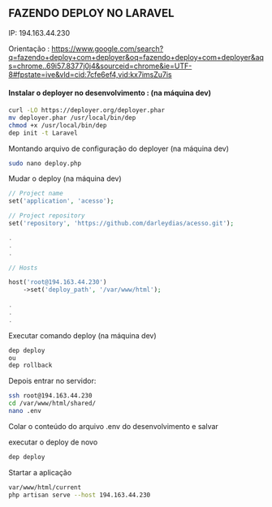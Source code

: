 ## FAZENDO DEPLOY NO LARAVEL

IP: 194.163.44.230

Orientação : 
https://www.google.com/search?q=fazendo+deploy+com+deployer&oq=fazendo+deploy+com+deployer&aqs=chrome..69i57.8377j0j4&sourceid=chrome&ie=UTF-8#fpstate=ive&vld=cid:7cfe6ef4,vid:kx7imsZu7is

####  Instalar o deployer no desenvolvimento  : (na máquina  dev)

~~~bash
curl -LO https://deployer.org/deployer.phar
mv deployer.phar /usr/local/bin/dep
chmod +x /usr/local/bin/dep
dep init -t Laravel
~~~
Montando arquivo de configuração do deployer (na máquina  dev)
~~~bash
sudo nano deploy.php
~~~
Mudar o deploy (na máquina  dev)
~~~php
// Project name
set('application', 'acesso');

// Project repository
set('repository', 'https://github.com/darleydias/acesso.git');

.
.
.

// Hosts

host('root@194.163.44.230')
    ->set('deploy_path', '/var/www/html');    
    
.
.
.
~~~

Executar comando  deploy (na máquina  dev)
~~~bash
dep deploy
ou
dep rollback
~~~
Depois entrar no servidor:
~~~bash
ssh root@194.163.44.230 
cd /var/www/html/shared/
nano .env
~~~
Colar o conteúdo do arquivo .env do desenvolvimento  e salvar

executar o deploy de novo

~~~bash
dep deploy
~~~
Startar a aplicação 

~~~bash
var/www/html/current
php artisan serve --host 194.163.44.230

~~~
